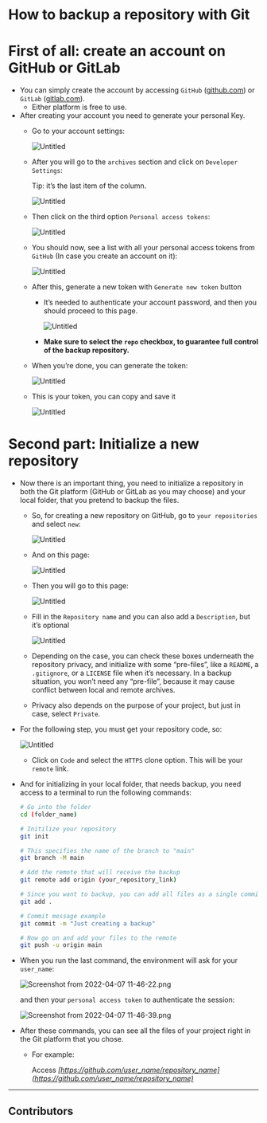 # How to backup a repository with Git

# First of all: create an account on GitHub or GitLab

- You can simply create the account by accessing `GitHub` ([github.com](https://github.com)) or `GitLab` ([gitlab.com](http://gitlab.com)).
    - Either platform is free to use.
- After creating your account you need to generate your personal Key.
    - Go to your account settings:
        
        ![Untitled](How%20to%20bac%20612bd/Untitled.png)
        
    
    - After you will go to the `archives` section and click on `Developer Settings`:
        
        Tip: it’s the last item of the column.
        
        ![Untitled](How%20to%20bac%20612bd/Untitled%201.png)
        
    
    - Then click on the third option `Personal access tokens`:
        
        ![Untitled](How%20to%20bac%20612bd/Untitled%202.png)
        
    
    - You should now, see a list with all your personal access tokens from `GitHub` (In case you create an account on it):
        
        ![Untitled](How%20to%20bac%20612bd/Untitled%203.png)
        
    
    - After this, generate a new token with `Generate new token` button
        - It’s needed to authenticate your account password, and then you should proceed to this page.
            
            ![Untitled](How%20to%20bac%20612bd/Untitled%204.png)
            
        - **Make sure to select the `repo` checkbox, to guarantee full control of the backup repository.**
    
    - When you’re done, you can generate the token:
        
        ![Untitled](How%20to%20bac%20612bd/Untitled%205.png)
        
    
    - This is your token, you can copy and save it
        
        ![Untitled](How%20to%20bac%20612bd/Untitled%206.png)
        

# Second part: Initialize a new repository

- Now there is an important thing, you need to initialize a repository in both the Git platform (GitHub or GitLab as you may choose) and your local folder, that you pretend to backup the files.
    - So, for creating a new repository on GitHub, go to `your repositories` and select `new`:
        
        ![Untitled](How%20to%20bac%20612bd/Untitled.png)
        
    - And on this page:
        
        ![Untitled](How%20to%20bac%20612bd/Untitled%207.png)
        
    - Then you will go to this page:
        
        ![Untitled](How%20to%20bac%20612bd/Untitled%208.png)
        
    - Fill in the `Repository name` and you can also add a `Description`, but it’s optional
        
        ![Untitled](How%20to%20bac%20612bd/Untitled%209.png)
        
    - Depending on the case, you can check these boxes underneath the repository privacy, and initialize with some “pre-files”, like a `README`, a `.gitignore`, or a `LICENSE` file when it’s necessary. In a backup situation, you won’t need any “pre-file”, because it may cause conflict between local and remote archives.
    - Privacy also depends on the purpose of your project, but just in case, select `Private`.
    
- For the following step, you must get your repository code, so:
    
    ![Untitled](How%20to%20bac%20612bd/Untitled%2010.png)
    
    - Click on `Code` and select the `HTTPS` clone option. This will be your `remote` link.

- And for initializing in your local folder, that needs backup, you need access to a terminal to run the following commands:
    
    ```bash
    # Go into the folder
    cd (folder_name)
    
    # Initilize your repository
    git init
    
    # This specifies the name of the branch to "main"
    git branch -M main
    
    # Add the remote that will receive the backup
    git remote add origin (your_repository_link)
    
    # Since you want to backup, you can add all files as a single commit 
    git add .
    
    # Commit message example
    git commit -m "Just creating a backup"
    
    # Now go on and add your files to the remote
    git push -u origin main
    ```
    

- When you run the last command, the environment will ask for your `user_name`:
    
    ![Screenshot from 2022-04-07 11-46-22.png](How%20to%20bac%20612bd/Screenshot_from_2022-04-07_11-46-22.png)
    
    and then your `personal access token` to authenticate the session:
    
    ![Screenshot from 2022-04-07 11-46-39.png](How%20to%20bac%20612bd/Screenshot_from_2022-04-07_11-46-39.png)
    

- After these commands, you can see all the files of your project right in the Git platform that you chose.
    - For example:
        
        Access *[https://github.com/user_name/repository_name](https://github.com/user_name/repository_name)*
        
---
## Contributors
